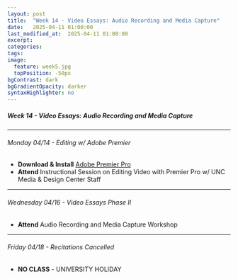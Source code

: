 ```yaml
---
layout: post
title:  "Week 14 - Video Essays: Audio Recording and Media Capture"
date:   2025-04-11 01:00:00
last_modified_at:  2025-04-11 01:00:00
excerpt: 
categories: 
tags: 
image:
  feature: week5.jpg
  topPosition: -50px
bgContrast: dark
bgGradientOpacity: darker
syntaxHighlighter: no
---
```

##### **Week 14 - Video Essays: Audio Recording and Media Capture**

---

###### Monday 04/14 - Editing w/ Adobe Premier

- **Download & Install** [Adobe Premier Pro](https://software.sites.unc.edu/adobe/)
- **Attend** Instructional Session on Editing Video with Premier Pro w/ UNC Media & Design Center Staff

---

###### Wednesday 04/16 - Video Essays Phase II

- **Attend** Audio Recording and Media Capture Workshop

---

###### Friday 04/18 - Recitations Cancelled

- **NO CLASS** - UNIVERSITY HOLIDAY
